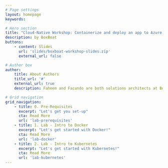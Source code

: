 ```yaml
---
# Page settings
layout: homepage
keywords:

# Hero section
title: "Cloud-Native Workshop: Containerize and deploy an app to Azure Kubernetes Service (AKS)"
description: by BoxBoat
buttons:
    - content: Slides
      url: 'slides/boxboat-workshop-slides.zip'
      external_url: false

# Author box
author:
    title: About Authors
    title_url: '#'
    external_url: true
    description: Faheem and Facundo are both solutions architects at BoxBoat specializing in Kubernetes on Azure.

# Grid navigation
grid_navigation:
    - title: 0. Pre-Requisites
      excerpt: "Let's get you set-up"
      cta: Read More
      url: 'lab-prerequisites'
    - title: 1. Lab - Intro to Docker
      excerpt: "Let's get started with Docker!"
      cta: Read More
      url: 'lab-docker'
    - title: 2. Lab - Intro to Kubernetes
      excerpt: "Let's get started with Kubernetes!"
      cta: Read More
      url: 'lab-kubernetes'
---
```

